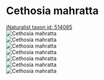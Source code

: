 
Cethosia mahratta
=================
  
[iNaturalist taxon id: 514085](https://www.inaturalist.org/taxa/514085)  
![Cethosia mahratta](https://inaturalist-open-data.s3.amazonaws.com/photos/67098304/medium.jpeg)  
![Cethosia mahratta](https://inaturalist-open-data.s3.amazonaws.com/photos/67098318/medium.jpeg)  
![Cethosia mahratta](https://inaturalist-open-data.s3.amazonaws.com/photos/67098333/medium.jpeg)  
![Cethosia mahratta](https://inaturalist-open-data.s3.amazonaws.com/photos/67098350/medium.jpeg)  
![Cethosia mahratta](https://inaturalist-open-data.s3.amazonaws.com/photos/67098368/medium.jpeg)  
![Cethosia mahratta](https://inaturalist-open-data.s3.amazonaws.com/photos/67098376/medium.jpeg)  
![Cethosia mahratta](https://inaturalist-open-data.s3.amazonaws.com/photos/67098384/medium.jpeg)